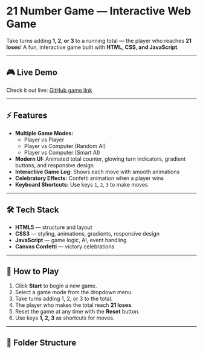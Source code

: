 # 21 Number Game — Interactive Web Game

Take turns adding **1, 2, or 3** to a running total — the player who reaches **21 loses**! A fun, interactive game built with **HTML, CSS, and JavaScript**.

---

## 🎮 Live Demo
Check it out live: [GitHub game link](https://Kenley-735github.io/21-number-game/)

---

## ⚡ Features
- **Multiple Game Modes:**  
  - Player vs Player  
  - Player vs Computer (Random AI)  
  - Player vs Computer (Smart AI)
- **Modern UI:** Animated total counter, glowing turn indicators, gradient buttons, and responsive design
- **Interactive Game Log:** Shows each move with smooth animations
- **Celebratory Effects:** Confetti animation when a player wins
- **Keyboard Shortcuts:** Use keys `1`, `2`, `3` to make moves

---

## 🛠️ Tech Stack
- **HTML5** — structure and layout  
- **CSS3** — styling, animations, gradients, responsive design  
- **JavaScript** — game logic, AI, event handling  
- **Canvas Confetti** — victory celebrations  

---

## 🚀 How to Play
1. Click **Start** to begin a new game.
2. Select a game mode from the dropdown menu.
3. Take turns adding 1, 2, or 3 to the total.
4. The player who makes the total reach **21 loses**.
5. Reset the game at any time with the **Reset** button.
6. Use keys **1, 2, 3** as shortcuts for moves.

---

## 📂 Folder Structure
